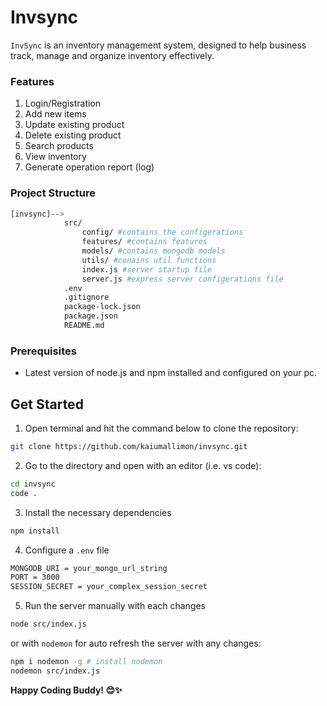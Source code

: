# Invsync

`InvSync` is an inventory management system, designed to help business track, manage and organize inventory effectively.

### Features
1. Login/Registration
2. Add new items
3. Update existing product
4. Delete existing product
5. Search products
6. View inventory
7. Generate operation report (log)

### Project Structure

```bash
[invsync]-->
            src/
                config/ #contains the configerations
                features/ #contains features
                models/ #contains mongodb models
                utils/ #conains util functions
                index.js #server startup file
                server.js #express server configerations file
            .env
            .gitignore
            package-lock.json
            package.json
            README.md

```

### Prerequisites
- Latest version of node.js and npm installed and configured on your pc.

## Get Started

1. Open terminal and hit the command below to clone the repository:

```bash
git clone https://github.com/kaiumallimon/invsync.git
```

2. Go to the directory and open with an editor (i.e. vs code):

```bash
cd invsync
code .
```

3. Install the necessary dependencies 

```bash
npm install
```

4. Configure a `.env` file

```bash
MONGODB_URI = your_mongo_url_string
PORT = 3000
SESSION_SECRET = your_complex_session_secret
```

5. Run the server manually with each changes

```bash
node src/index.js
```

or with `nodemon` for auto refresh the server with any changes:

```bash
npm i nodemon -g # install nodemon
nodemon src/index.js 
```


**Happy Coding Buddy! 😊✨**